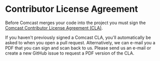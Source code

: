
# Contributor License Agreement

Before Comcast merges your code into the project you must sign the <a href="https://gist.github.com/ComcastOSS/a7b8933dd8e368535378cda25c92d19a">Comcast Contributor License Agreement (CLA)</a>.

If you haven't previously signed a Comcast CLA, you'll automatically be asked to when you open a pull request. Alternatively, we can e-mail you a PDF that you can sign and scan back to us. Please send us an e-mail or create a new GitHub issue to request a PDF version of the CLA.

